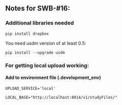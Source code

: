 ## Notes for SWB-#16:

### Additional libraries needed
`pip install dropbox`

You need usdm version of at least 0.5:

`pip install --upgrade usdm`


### For getting local upload working:
#### Add to environment file (.development_env)
`UPLOAD_SERVICE='local'`

`LOCAL_BASE="http://localhost:8014/v1/studyFiles/"`
